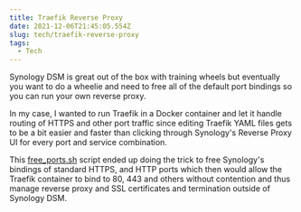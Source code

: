 ```yaml
---
title: Traefik Reverse Proxy
date: 2021-12-06T21:45:05.554Z
slug: tech/traefik-reverse-proxy
tags:
  - Tech
---
```


Synology DSM is great out of the box with training wheels but eventually you want to do a wheelie and need to free all of the default port bindings so you can run your own reverse proxy.

In my case, I wanted to run Traefik in a Docker container and let it handle routing of HTTPS and other port traffic since editing Traefik YAML files gets to be a bit easier and faster than clicking through Synology's Reverse Proxy UI for every port and service combination.

This [free_ports.sh](https://gist.github.com/hjbotha/f64ef2e0cd1e8ba5ec526dcd6e937dd7) script ended up doing the trick to free Synology's bindings of standard HTTPS, and HTTP ports which then would allow the Traefik container to bind to 80, 443 and others without contention and thus manage reverse proxy and SSL certificates and termination outside of Synology DSM.
